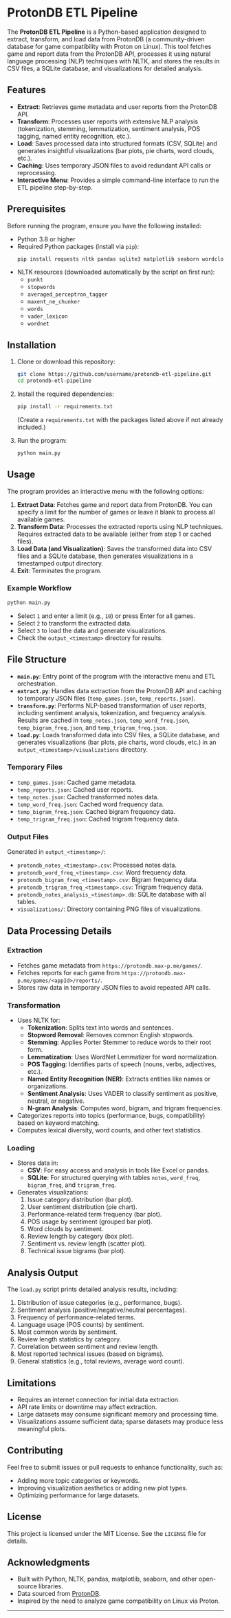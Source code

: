 # ProtonDB ETL Pipeline

The **ProtonDB ETL Pipeline** is a Python-based application designed to extract, transform, and load data from ProtonDB (a community-driven database for game compatibility with Proton on Linux). This tool fetches game and report data from the ProtonDB API, processes it using natural language processing (NLP) techniques with NLTK, and stores the results in CSV files, a SQLite database, and visualizations for detailed analysis.

## Features
- **Extract**: Retrieves game metadata and user reports from the ProtonDB API.
- **Transform**: Processes user reports with extensive NLP analysis (tokenization, stemming, lemmatization, sentiment analysis, POS tagging, named entity recognition, etc.).
- **Load**: Saves processed data into structured formats (CSV, SQLite) and generates insightful visualizations (bar plots, pie charts, word clouds, etc.).
- **Caching**: Uses temporary JSON files to avoid redundant API calls or reprocessing.
- **Interactive Menu**: Provides a simple command-line interface to run the ETL pipeline step-by-step.

## Prerequisites
Before running the program, ensure you have the following installed:
- Python 3.8 or higher
- Required Python packages (install via `pip`):
  ```bash
  pip install requests nltk pandas sqlite3 matplotlib seaborn wordcloud numpy
  ```
- NLTK resources (downloaded automatically by the script on first run):
  - `punkt`
  - `stopwords`
  - `averaged_perceptron_tagger`
  - `maxent_ne_chunker`
  - `words`
  - `vader_lexicon`
  - `wordnet`

## Installation
1. Clone or download this repository:
   ```bash
   git clone https://github.com/username/protondb-etl-pipeline.git
   cd protondb-etl-pipeline
   ```
2. Install the required dependencies:
   ```bash
   pip install -r requirements.txt
   ```
   (Create a `requirements.txt` with the packages listed above if not already included.)

3. Run the program:
   ```bash
   python main.py
   ```

## Usage
The program provides an interactive menu with the following options:
1. **Extract Data**: Fetches game and report data from ProtonDB. You can specify a limit for the number of games or leave it blank to process all available games.
2. **Transform Data**: Processes the extracted reports using NLP techniques. Requires extracted data to be available (either from step 1 or cached files).
3. **Load Data (and Visualization)**: Saves the transformed data into CSV files and a SQLite database, then generates visualizations in a timestamped output directory.
0. **Exit**: Terminates the program.

### Example Workflow
```bash
python main.py
```
- Select `1` and enter a limit (e.g., `10`) or press Enter for all games.
- Select `2` to transform the extracted data.
- Select `3` to load the data and generate visualizations.
- Check the `output_<timestamp>` directory for results.

## File Structure
- **`main.py`**: Entry point of the program with the interactive menu and ETL orchestration.
- **`extract.py`**: Handles data extraction from the ProtonDB API and caching to temporary JSON files (`temp_games.json`, `temp_reports.json`).
- **`transform.py`**: Performs NLP-based transformation of user reports, including sentiment analysis, tokenization, and frequency analysis. Results are cached in `temp_notes.json`, `temp_word_freq.json`, `temp_bigram_freq.json`, and `temp_trigram_freq.json`.
- **`load.py`**: Loads transformed data into CSV files, a SQLite database, and generates visualizations (bar plots, pie charts, word clouds, etc.) in an `output_<timestamp>/visualizations` directory.

### Temporary Files
- `temp_games.json`: Cached game metadata.
- `temp_reports.json`: Cached user reports.
- `temp_notes.json`: Cached transformed notes data.
- `temp_word_freq.json`: Cached word frequency data.
- `temp_bigram_freq.json`: Cached bigram frequency data.
- `temp_trigram_freq.json`: Cached trigram frequency data.

### Output Files
Generated in `output_<timestamp>/`:
- `protondb_notes_<timestamp>.csv`: Processed notes data.
- `protondb_word_freq_<timestamp>.csv`: Word frequency data.
- `protondb_bigram_freq_<timestamp>.csv`: Bigram frequency data.
- `protondb_trigram_freq_<timestamp>.csv`: Trigram frequency data.
- `protondb_notes_analysis_<timestamp>.db`: SQLite database with all tables.
- `visualizations/`: Directory containing PNG files of visualizations.

## Data Processing Details
### Extraction
- Fetches game metadata from `https://protondb.max-p.me/games/`.
- Fetches reports for each game from `https://protondb.max-p.me/games/<appId>/reports/`.
- Stores raw data in temporary JSON files to avoid repeated API calls.

### Transformation
- Uses NLTK for:
  - **Tokenization**: Splits text into words and sentences.
  - **Stopword Removal**: Removes common English stopwords.
  - **Stemming**: Applies Porter Stemmer to reduce words to their root form.
  - **Lemmatization**: Uses WordNet Lemmatizer for word normalization.
  - **POS Tagging**: Identifies parts of speech (nouns, verbs, adjectives, etc.).
  - **Named Entity Recognition (NER)**: Extracts entities like names or organizations.
  - **Sentiment Analysis**: Uses VADER to classify sentiment as positive, neutral, or negative.
  - **N-gram Analysis**: Computes word, bigram, and trigram frequencies.
- Categorizes reports into topics (performance, bugs, compatibility) based on keyword matching.
- Computes lexical diversity, word counts, and other text statistics.

### Loading
- Stores data in:
  - **CSV**: For easy access and analysis in tools like Excel or pandas.
  - **SQLite**: For structured querying with tables `notes`, `word_freq`, `bigram_freq`, and `trigram_freq`.
- Generates visualizations:
  1. Issue category distribution (bar plot).
  2. User sentiment distribution (pie chart).
  3. Performance-related term frequency (bar plot).
  4. POS usage by sentiment (grouped bar plot).
  5. Word clouds by sentiment.
  6. Review length by category (box plot).
  7. Sentiment vs. review length (scatter plot).
  8. Technical issue bigrams (bar plot).

## Analysis Output
The `load.py` script prints detailed analysis results, including:
1. Distribution of issue categories (e.g., performance, bugs).
2. Sentiment analysis (positive/negative/neutral percentages).
3. Frequency of performance-related terms.
4. Language usage (POS counts) by sentiment.
5. Most common words by sentiment.
6. Review length statistics by category.
7. Correlation between sentiment and review length.
8. Most reported technical issues (based on bigrams).
9. General statistics (e.g., total reviews, average word count).

## Limitations
- Requires an internet connection for initial data extraction.
- API rate limits or downtime may affect extraction.
- Large datasets may consume significant memory and processing time.
- Visualizations assume sufficient data; sparse datasets may produce less meaningful plots.

## Contributing
Feel free to submit issues or pull requests to enhance functionality, such as:
- Adding more topic categories or keywords.
- Improving visualization aesthetics or adding new plot types.
- Optimizing performance for large datasets.

## License
This project is licensed under the MIT License. See the `LICENSE` file for details.

## Acknowledgments
- Built with Python, NLTK, pandas, matplotlib, seaborn, and other open-source libraries.
- Data sourced from [ProtonDB](https://protondb.max-p.me/).
- Inspired by the need to analyze game compatibility on Linux via Proton.

---